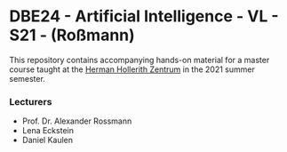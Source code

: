 # DBE24 - Artificial Intelligence - VL - S21 - (Roßmann)

This repository contains accompanying hands-on material for a master course taught at the [Herman Hollerith Zentrum](https://www.hhz.de/en/master-courses/) in the 2021 summer semester.

### Lecturers
- Prof. Dr. Alexander Rossmann
- Lena Eckstein
- Daniel Kaulen
